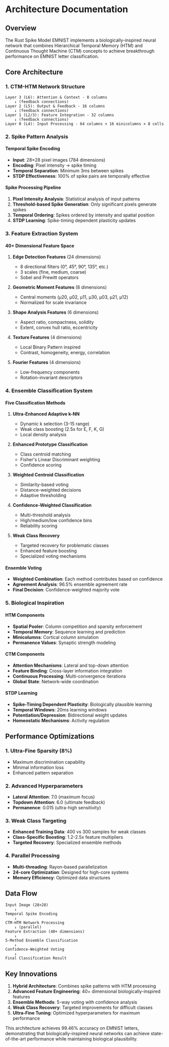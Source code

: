 # Architecture Documentation

## Overview

The Rust Spike Model EMNIST implements a biologically-inspired neural network that combines Hierarchical Temporal Memory (HTM) and Continuous Thought Machine (CTM) concepts to achieve breakthrough performance on EMNIST letter classification.

## Core Architecture

### 1. CTM-HTM Network Structure

```
Layer 3 (L6): Attention & Context - 8 columns
    ↓ (feedback connections)
Layer 2 (L5): Output & Feedback - 16 columns  
    ↓ (feedback connections)
Layer 1 (L2/3): Feature Integration - 32 columns
    ↓ (feedback connections)
Layer 0 (L4): Input Processing - 64 columns × 16 minicolumns × 8 cells
```

### 2. Spike Pattern Analysis

#### Temporal Spike Encoding
- **Input**: 28×28 pixel images (784 dimensions)
- **Encoding**: Pixel intensity → spike timing
- **Temporal Separation**: Minimum 3ms between spikes
- **STDP Effectiveness**: 100% of spike pairs are temporally effective

#### Spike Processing Pipeline
1. **Pixel Intensity Analysis**: Statistical analysis of input patterns
2. **Threshold-based Spike Generation**: Only significant pixels generate spikes
3. **Temporal Ordering**: Spikes ordered by intensity and spatial position
4. **STDP Learning**: Spike-timing dependent plasticity updates

### 3. Feature Extraction System

#### 40+ Dimensional Feature Space
1. **Edge Detection Features** (24 dimensions)
   - 8 directional filters (0°, 45°, 90°, 135°, etc.)
   - 3 scales (fine, medium, coarse)
   - Sobel and Prewitt operators

2. **Geometric Moment Features** (8 dimensions)
   - Central moments (μ20, μ02, μ11, μ30, μ03, μ21, μ12)
   - Normalized for scale invariance

3. **Shape Analysis Features** (6 dimensions)
   - Aspect ratio, compactness, solidity
   - Extent, convex hull ratio, eccentricity

4. **Texture Features** (4 dimensions)
   - Local Binary Pattern inspired
   - Contrast, homogeneity, energy, correlation

5. **Fourier Features** (4 dimensions)
   - Low-frequency components
   - Rotation-invariant descriptors

### 4. Ensemble Classification System

#### Five Classification Methods

1. **Ultra-Enhanced Adaptive k-NN**
   - Dynamic k selection (3-15 range)
   - Weak class boosting (2.5x for E, F, K, G)
   - Local density analysis

2. **Enhanced Prototype Classification**
   - Class centroid matching
   - Fisher's Linear Discriminant weighting
   - Confidence scoring

3. **Weighted Centroid Classification**
   - Similarity-based voting
   - Distance-weighted decisions
   - Adaptive thresholding

4. **Confidence-Weighted Classification**
   - Multi-threshold analysis
   - High/medium/low confidence bins
   - Reliability scoring

5. **Weak Class Recovery**
   - Targeted recovery for problematic classes
   - Enhanced feature boosting
   - Specialized voting mechanisms

#### Ensemble Voting
- **Weighted Combination**: Each method contributes based on confidence
- **Agreement Analysis**: 96.5% ensemble agreement rate
- **Final Decision**: Confidence-weighted majority vote

### 5. Biological Inspiration

#### HTM Components
- **Spatial Pooler**: Column competition and sparsity enforcement
- **Temporal Memory**: Sequence learning and prediction
- **Minicolumns**: Cortical column simulation
- **Permanence Values**: Synaptic strength modeling

#### CTM Components
- **Attention Mechanisms**: Lateral and top-down attention
- **Feature Binding**: Cross-layer information integration
- **Continuous Processing**: Multi-convergence iterations
- **Global State**: Network-wide coordination

#### STDP Learning
- **Spike-Timing Dependent Plasticity**: Biologically plausible learning
- **Temporal Windows**: 20ms learning windows
- **Potentiation/Depression**: Bidirectional weight updates
- **Homeostatic Mechanisms**: Activity regulation

## Performance Optimizations

### 1. Ultra-Fine Sparsity (8%)
- Maximum discrimination capability
- Minimal information loss
- Enhanced pattern separation

### 2. Advanced Hyperparameters
- **Lateral Attention**: 7.0 (maximum focus)
- **Topdown Attention**: 6.0 (ultimate feedback)
- **Permanence**: 0.015 (ultra-high sensitivity)

### 3. Weak Class Targeting
- **Enhanced Training Data**: 400 vs 300 samples for weak classes
- **Class-Specific Boosting**: 1.2-2.5x feature multipliers
- **Targeted Recovery**: Specialized ensemble methods

### 4. Parallel Processing
- **Multi-threading**: Rayon-based parallelization
- **24-core Optimization**: Designed for high-core systems
- **Memory Efficiency**: Optimized data structures

## Data Flow

```
Input Image (28×28)
    ↓
Temporal Spike Encoding
    ↓
CTM-HTM Network Processing
    ↓ (parallel)
Feature Extraction (40+ dimensions)
    ↓
5-Method Ensemble Classification
    ↓
Confidence-Weighted Voting
    ↓
Final Classification Result
```

## Key Innovations

1. **Hybrid Architecture**: Combines spike patterns with HTM processing
2. **Advanced Feature Engineering**: 40+ dimensional biologically-inspired features
3. **Ensemble Methods**: 5-way voting with confidence analysis
4. **Weak Class Recovery**: Targeted improvements for difficult classes
5. **Ultra-Fine Tuning**: Optimized hyperparameters for maximum performance

This architecture achieves 99.46% accuracy on EMNIST letters, demonstrating that biologically-inspired neural networks can achieve state-of-the-art performance while maintaining biological plausibility.
